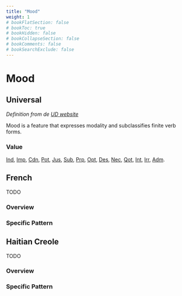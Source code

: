 ```yaml
---
title: "Mood"
weight: 1
# bookFlatSection: false
# bookToc: true
# bookHidden: false
# bookCollapseSection: false
# bookComments: false
# bookSearchExclude: false
---
```

# Mood

## Universal

*Definition from de [UD website](https://universaldependencies.org/u/feat/Mood.html)*

Mood is a feature that expresses modality and subclassifies finite verb forms.

### Value

[Ind](https://universaldependencies.org/u/feat/Mood.html#Ind),
[Imp](https://universaldependencies.org/u/feat/Mood.html#Imp),
[Cdn](https://universaldependencies.org/u/feat/Mood.html#Cdn),
[Pot](https://universaldependencies.org/u/feat/Mood.html#Pot),
[Jus](https://universaldependencies.org/u/feat/Mood.html#Jus),
[Sub](https://universaldependencies.org/u/feat/Mood.html#Sub),
[Prp](https://universaldependencies.org/u/feat/Mood.html#Prp),
[Opt](https://universaldependencies.org/u/feat/Mood.html#Opt),
[Des](https://universaldependencies.org/u/feat/Mood.html#Des),
[Nec](https://universaldependencies.org/u/feat/Mood.html#Nec),
[Qot](https://universaldependencies.org/u/feat/Mood.html#Qot),
[Int](https://universaldependencies.org/u/feat/Mood.html#Int),
[Irr](https://universaldependencies.org/u/feat/Mood.html#Irr),
[Adm](https://universaldependencies.org/u/feat/Mood.html#Adm).

## French

TODO
### Overview

### Specific Pattern




## Haitian Creole

TODO
### Overview

### Specific Pattern


